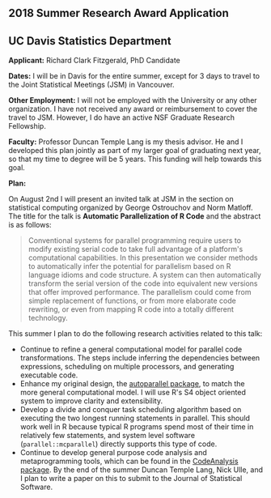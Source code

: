 ## 2018 Summer Research Award Application

## UC Davis Statistics Department

__Applicant:__
Richard Clark Fitzgerald, PhD Candidate

__Dates:__
I will be in Davis for the entire summer, except for 3 days to travel
to the Joint Statistical Meetings (JSM) in Vancouver.

__Other Employment:__
I will not be employed with the University or any other organization.
I have not received any award or reimbursement to cover the travel to JSM.
However, I do have an active NSF Graduate Research Fellowship.

__Faculty:__
Professor Duncan Temple Lang is my thesis advisor. He and I developed this
plan jointly as part of my larger goal of graduating next year, so that my
time to degree will be 5 years. This funding will help towards this goal.

__Plan:__

On August 2nd I will present an invited talk at JSM in the section on
statistical computing organized by George Ostrouchov and Norm Matloff. The
title for the talk is __Automatic Parallelization of R Code__ and the
abstract is as follows:

> Conventional systems for parallel programming require users to modify
> existing serial code to take full advantage of a platform's computational
> capabilities. In this presentation we consider methods to automatically
> infer the potential for parallelism based on R language idioms and code
> structure. A system can then automatically transform the serial version of
> the code into equivalent new versions that offer improved performance. The
> parallelism could come from simple replacement of functions, or from more
> elaborate code rewriting, or even from mapping R code into a totally
> different technology.

This summer I plan to do the following research activities related to this talk:

- Continue to refine a general computational model for parallel code
  transformations. The steps include inferring the dependencies between
  expressions, scheduling on multiple processors, and generating executable
  code.
- Enhance my original design, the [autoparallel
  package](https://github.com/clarkfitzg/autoparallel), to match the
  more general computational model. I will use R's S4
  object oriented system to improve clarity and extensibility.
- Develop a divide and conquer task scheduling algorithm based on executing
  the two longest running statements in parallel. This should
  work well in R because typical R programs spend most of their time in
  relatively few statements, and system level software
  (`parallel::mcparallel`) directly supports this type of code.
- Continue to develop general purpose code analysis and metaprogramming
  tools, which can be found in the [CodeAnalysis
  package](https://github.com/duncantl/CodeAnalysis). By the end of the
summer Duncan Temple Lang, Nick Ulle, and I plan to write a paper on this
to submit to the Journal of Statistical Software.
